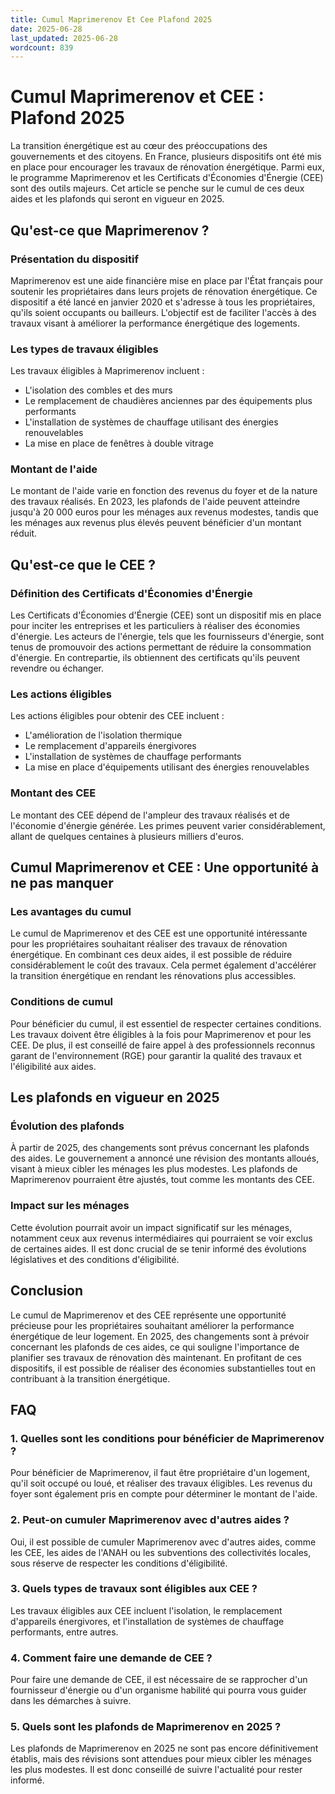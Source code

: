 ```yaml
---
title: Cumul Maprimerenov Et Cee Plafond 2025
date: 2025-06-28
last_updated: 2025-06-28
wordcount: 839
---
```


# Cumul Maprimerenov et CEE : Plafond 2025

La transition énergétique est au cœur des préoccupations des gouvernements et des citoyens. En France, plusieurs dispositifs ont été mis en place pour encourager les travaux de rénovation énergétique. Parmi eux, le programme Maprimerenov et les Certificats d'Économies d'Énergie (CEE) sont des outils majeurs. Cet article se penche sur le cumul de ces deux aides et les plafonds qui seront en vigueur en 2025.

## Qu'est-ce que Maprimerenov ?

### Présentation du dispositif

Maprimerenov est une aide financière mise en place par l'État français pour soutenir les propriétaires dans leurs projets de rénovation énergétique. Ce dispositif a été lancé en janvier 2020 et s'adresse à tous les propriétaires, qu'ils soient occupants ou bailleurs. L'objectif est de faciliter l'accès à des travaux visant à améliorer la performance énergétique des logements.

### Les types de travaux éligibles

Les travaux éligibles à Maprimerenov incluent :

- L'isolation des combles et des murs
- Le remplacement de chaudières anciennes par des équipements plus performants
- L'installation de systèmes de chauffage utilisant des énergies renouvelables
- La mise en place de fenêtres à double vitrage

### Montant de l'aide

Le montant de l'aide varie en fonction des revenus du foyer et de la nature des travaux réalisés. En 2023, les plafonds de l'aide peuvent atteindre jusqu'à 20 000 euros pour les ménages aux revenus modestes, tandis que les ménages aux revenus plus élevés peuvent bénéficier d'un montant réduit.

## Qu'est-ce que le CEE ?

### Définition des Certificats d'Économies d'Énergie

Les Certificats d'Économies d'Énergie (CEE) sont un dispositif mis en place pour inciter les entreprises et les particuliers à réaliser des économies d'énergie. Les acteurs de l'énergie, tels que les fournisseurs d'énergie, sont tenus de promouvoir des actions permettant de réduire la consommation d'énergie. En contrepartie, ils obtiennent des certificats qu'ils peuvent revendre ou échanger.

### Les actions éligibles

Les actions éligibles pour obtenir des CEE incluent :

- L'amélioration de l'isolation thermique
- Le remplacement d'appareils énergivores
- L'installation de systèmes de chauffage performants
- La mise en place d'équipements utilisant des énergies renouvelables

### Montant des CEE

Le montant des CEE dépend de l'ampleur des travaux réalisés et de l'économie d'énergie générée. Les primes peuvent varier considérablement, allant de quelques centaines à plusieurs milliers d'euros.

## Cumul Maprimerenov et CEE : Une opportunité à ne pas manquer

### Les avantages du cumul

Le cumul de Maprimerenov et des CEE est une opportunité intéressante pour les propriétaires souhaitant réaliser des travaux de rénovation énergétique. En combinant ces deux aides, il est possible de réduire considérablement le coût des travaux. Cela permet également d'accélérer la transition énergétique en rendant les rénovations plus accessibles.

### Conditions de cumul

Pour bénéficier du cumul, il est essentiel de respecter certaines conditions. Les travaux doivent être éligibles à la fois pour Maprimerenov et pour les CEE. De plus, il est conseillé de faire appel à des professionnels reconnus garant de l'environnement (RGE) pour garantir la qualité des travaux et l'éligibilité aux aides.

## Les plafonds en vigueur en 2025

### Évolution des plafonds

À partir de 2025, des changements sont prévus concernant les plafonds des aides. Le gouvernement a annoncé une révision des montants alloués, visant à mieux cibler les ménages les plus modestes. Les plafonds de Maprimerenov pourraient être ajustés, tout comme les montants des CEE.

### Impact sur les ménages

Cette évolution pourrait avoir un impact significatif sur les ménages, notamment ceux aux revenus intermédiaires qui pourraient se voir exclus de certaines aides. Il est donc crucial de se tenir informé des évolutions législatives et des conditions d'éligibilité.

## Conclusion

Le cumul de Maprimerenov et des CEE représente une opportunité précieuse pour les propriétaires souhaitant améliorer la performance énergétique de leur logement. En 2025, des changements sont à prévoir concernant les plafonds de ces aides, ce qui souligne l'importance de planifier ses travaux de rénovation dès maintenant. En profitant de ces dispositifs, il est possible de réaliser des économies substantielles tout en contribuant à la transition énergétique.

## FAQ

### 1. Quelles sont les conditions pour bénéficier de Maprimerenov ?

Pour bénéficier de Maprimerenov, il faut être propriétaire d'un logement, qu'il soit occupé ou loué, et réaliser des travaux éligibles. Les revenus du foyer sont également pris en compte pour déterminer le montant de l'aide.

### 2. Peut-on cumuler Maprimerenov avec d'autres aides ?

Oui, il est possible de cumuler Maprimerenov avec d'autres aides, comme les CEE, les aides de l'ANAH ou les subventions des collectivités locales, sous réserve de respecter les conditions d'éligibilité.

### 3. Quels types de travaux sont éligibles aux CEE ?

Les travaux éligibles aux CEE incluent l'isolation, le remplacement d'appareils énergivores, et l'installation de systèmes de chauffage performants, entre autres.

### 4. Comment faire une demande de CEE ?

Pour faire une demande de CEE, il est nécessaire de se rapprocher d'un fournisseur d'énergie ou d'un organisme habilité qui pourra vous guider dans les démarches à suivre.

### 5. Quels sont les plafonds de Maprimerenov en 2025 ?

Les plafonds de Maprimerenov en 2025 ne sont pas encore définitivement établis, mais des révisions sont attendues pour mieux cibler les ménages les plus modestes. Il est donc conseillé de suivre l'actualité pour rester informé.
